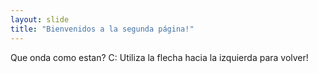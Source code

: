```yaml
---
layout: slide
title: "Bienvenidos a la segunda página!"
---
```

Que onda como estan? C:
Utiliza la flecha hacia la izquierda para volver!
